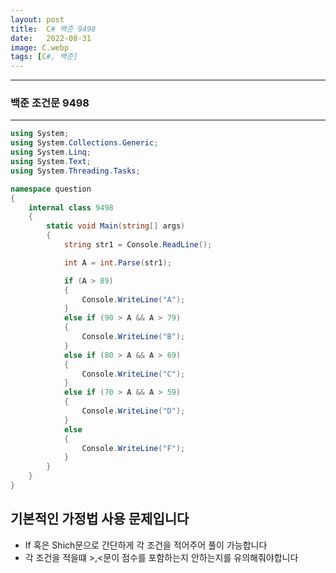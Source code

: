```yaml
---
layout: post
title:  C# 백준 9498
date:   2022-08-31
image: C.webp
tags: [C#, 백준]
---
```


---
### 백준 조건문 9498
---

```c#
using System;
using System.Collections.Generic;
using System.Linq;
using System.Text;
using System.Threading.Tasks;

namespace question
{
    internal class 9498
    {
        static void Main(string[] args)
        {
            string str1 = Console.ReadLine();

            int A = int.Parse(str1);

            if (A > 89)
            {
                Console.WriteLine("A");
            }
            else if (90 > A && A > 79)
            {
                Console.WriteLine("B");
            }
            else if (80 > A && A > 69)
            {
                Console.WriteLine("C");
            }
            else if (70 > A && A > 59)
            {
                Console.WriteLine("D");
            }
            else
            {
                Console.WriteLine("F");
            }
        }
    }
}
```

## 기본적인 가정법 사용 문제입니다<br>
  - If 혹은 Shich문으로 간단하게 각 조건을 적어주어 풀이 가능합니다<br>
  - 각 조건을 적을떄 >,<문이 점수를 포함하는지 안하는지를 유의해줘야합니다